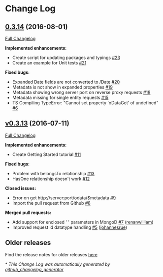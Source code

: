 # Change Log

## [0.3.14](https://github.com/htammen/n-odata-server/tree/0.3.14) (2016-08-01)
[Full Changelog](https://github.com/htammen/n-odata-server/compare/v0.3.13...0.3.14)

**Implemented enhancements:**

- Create script for updating packages and typings [\#23](https://github.com/htammen/n-odata-server/issues/23)
- Create an example for Unit tests [\#21](https://github.com/htammen/n-odata-server/issues/21)

**Fixed bugs:**

- Expanded Date fields are not converted to /Date [\#20](https://github.com/htammen/n-odata-server/issues/20)
- Metadata is not show in expanded properties [\#19](https://github.com/htammen/n-odata-server/issues/19)
- Metadata showing wrong server port on reverse proxy requests [\#18](https://github.com/htammen/n-odata-server/issues/18)
- Metadata missing for single entity requests [\#15](https://github.com/htammen/n-odata-server/issues/15)
- TS Compiling TypeError: "Cannot set property 'oDataGet' of undefined" [\#6](https://github.com/htammen/n-odata-server/issues/6)

## [v0.3.13](https://github.com/htammen/n-odata-server/tree/v0.3.13) (2016-07-11)
[Full Changelog](https://github.com/htammen/n-odata-server/compare/v0.3.12...v0.3.13)

**Implemented enhancements:**

- Create Getting Started tutorial [\#11](https://github.com/htammen/n-odata-server/issues/11)

**Fixed bugs:**

- Problem with belongsTo relationship [\#13](https://github.com/htammen/n-odata-server/issues/13)
- HasOne relationship doesn't work [\#12](https://github.com/htammen/n-odata-server/issues/12)

**Closed issues:**

- Error on get http://server:port/odata/$metadata [\#9](https://github.com/htammen/n-odata-server/issues/9)
- Import the pull request from Github [\#8](https://github.com/htammen/n-odata-server/issues/8)

**Merged pull requests:**

- Add support for enclosed ' ' parameters in MongoD [\#7](https://github.com/htammen/n-odata-server/pull/7) ([renanwilliam](https://github.com/renanwilliam))
- Improved request id datatype handling [\#5](https://github.com/htammen/n-odata-server/pull/5) ([johannesrue](https://github.com/johannesrue))

## Older releases
 Find the release notes for older releases [here](https://github.com/htammen/n-odata-server/wiki/Release-Notes)


\* *This Change Log was automatically generated by [github_changelog_generator](https://github.com/skywinder/Github-Changelog-Generator)*